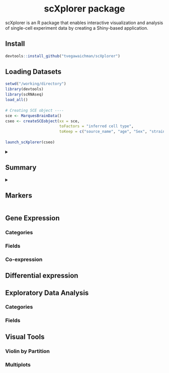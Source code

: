 <h1 align="center">  scXplorer package </h1>
scXplorer is an R package that enables interactive visualization and analysis of single-cell experiment data by creating a Shiny-based application.

## Install
```R
devtools::install_github("tvegawaichman/scXplorer")
```

## Loading Datasets

```R
setwd("/working/directory")
library(devtools)
library(scRNAseq)
load_all()

# Creating SCE object ----
sce <- MarquesBrainData()
cseo <- createSCEobject(xx = sce, 
                        toFactors = "inferred cell type", 
                        toKeep = c("source_name", "age", "Sex", "strain", "treatment"))

launch_scXplorer(cseo)
```
<details><summary> <h2>  Summary </h2> </summary>
  
scXplorer displays a summary of the main descriptive information of the dataset: number of cells and genes, mean number of genes detected per cell, average library size, etc.

![01](/images/01_image_intro.png)

In the summary section, you can explore the relationship between the number of features and the count numbers through graphical visualization.

<p float="left">
  <img src="/images/02_image_summary.png" width="48%" />
  <img src="/images/03_image_summary.png" width="48%" /> 
</p>

</details>

<details><summary> <h2>  Markers </h2> </summary><blockquote>
<details><summary> <h3>  Clusters markers </h3>  </summary><blockquote>
</p>
</blockquote></details>

<details><summary> <h3>  Find new markers </h3> </summary><blockquote>
</p>
</blockquote></details>
</blockquote></details>

## Gene Expression
### Categories
### Fields
### Co-expression
## Differential expression
## Exploratory Data Analysis
### Categories
### Fields
## Visual Tools
### Violin by Partition
### Multiplots

